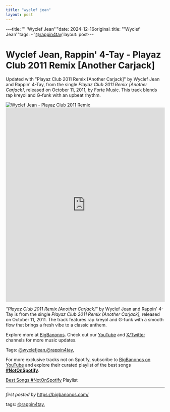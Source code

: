```yaml
---
title: "wyclef jean"
layout: post
---
```

---title: "' 'Wyclef Jean''"date: 2024-12-16original_title: "'Wyclef Jean'"tags:  - '[@rappin4tay](/tags/rappin4tay/)'layout: post---<!-- Title of the Post --><h1 >Wyclef Jean, Rappin' 4-Tay - Playaz Club 2011 Remix [Another Carjack]</h1> <!-- Introductory Text --><p >Updated with "Playaz Club 2011 Remix [Another Carjack]" by Wyclef Jean and Rappin' 4-Tay, from the single *Playaz Club 2011 Remix [Another Carjack]*, released on October 11, 2011, by Forte Music. This track blends rap kreyol and G-funk with an upbeat rhythm.</p> <!-- Featured Image --><div > <img src="https://www.billboard.com/wp-content/uploads/2024/07/wylcef-jean-bet-awards-rc-2024-billboard-1548.jpg?w=942&h=623&crop=1" alt="Wyclef Jean - Playaz Club 2011 Remix" /></div> <!-- YouTube Video Embed --><div > <iframe width="100%" height="617" src="https://www.youtube.com/embed/thy0xp9IDfg" title="Playaz Club 2011 Remix - [Another Carjack]" frameborder="0" allow="accelerometer; autoplay; clipboard-write; encrypted-media; gyroscope; picture-in-picture; web-share" referrerpolicy="strict-origin-when-cross-origin" allowfullscreen></iframe></div> <!-- Song Information --><div > <p><em>"Playaz Club 2011 Remix [Another Carjack]"</em> by Wyclef Jean and Rappin' 4-Tay is from the single *Playaz Club 2011 Remix [Another Carjack]*, released on October 11, 2011. The track features rap kreyol and G-funk with a smooth flow that brings a fresh vibe to a classic anthem.</p></div> <!-- Footer Links --><div > <p>Explore more at <a href="https://bigbanonos.com/" target="_blank">BigBanonos</a>. Check out our <a href="https://www.youtube.com/[@BigBanonos](/tags/BigBanonos/)" target="_blank">YouTube</a> and <a href="https://x.com/bigbanonos" target="_blank">X/Twitter</a> channels for more music updates.</p></div> <!-- Tags --><p >Tags: [@wyclefjean](/tags/wyclefjean/),[@rappin4tay](/tags/rappin4tay/),</p><!--Subscribe and Playlist Links--><div>    <p>For more exclusive tracks not on Spotify, subscribe to <a href="https://www.youtube.com/[@BigBanonos](/tags/BigBanonos/)" target="_blank">BigBanonos on YouTube</a> and explore their curated playlist of the best songs <strong>[#NotOnSpotify](/tags/NotOnSpotify/)</strong>.</p>    <p><a href="https://www.youtube.com/playlist?list=PLtuNtuTatqI0kFahUCbtbfenC_ET5O_tr" target="_blank">Best Songs [#NotOnSpotify](/tags/NotOnSpotify/) Playlist<br /></a></p></div><hr /><p><em>first posted by</em> <a href="https://bigbanonos.com/" rel="noopener" target="_new">https://bigbanonos.com/</a></p><p>tags: [@rappin4tay](/tags/rappin4tay/),</p>